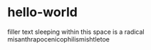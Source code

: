 # hello-world
filler text
sleeping within this space is a radical misanthrapocenicophilismishtletoe
